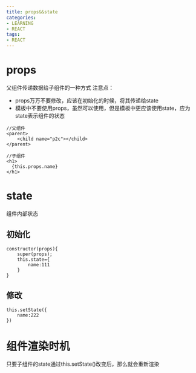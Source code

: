 ```yaml
---
title: props&&state
categories: 
- LEARNING
- REACT
tags:
- REACT
---
```


# props

父组件传递数据给子组件的一种方式
注意点：
- props万万不要修改，应该在初始化的时候，将其传递给state
- 模板中不要使用props，虽然可以使用，但是模板中更应该使用state，应为state表示组件的状态

```
//父组件
<parent>
    <child name="p2c"></child>
</parent>

```

```
//子组件
<h1>
  {this.props.name} 
</h1>

```

# state
组件内部状态

## 初始化
```
constructor(props){
    super(props);
    this.state={
        name:111
    }
}
```
## 修改

```
this.setState({
    name:222
})
```

# 组件渲染时机

只要子组件的state通过this.setState()改变后，那么就会重新渲染

